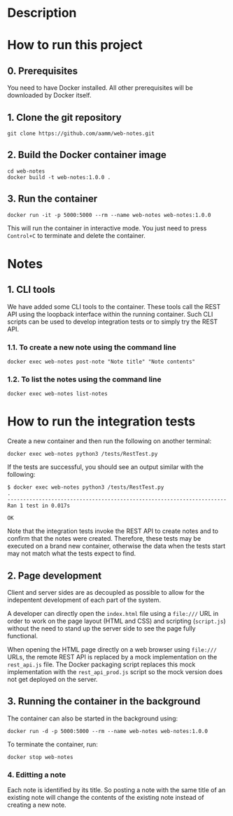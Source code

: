 # Description

# How to run this project

## 0. Prerequisites

You need to have Docker installed. All other prerequisites will be downloaded
by Docker itself.

## 1. Clone the git repository

```shell
git clone https://github.com/aamm/web-notes.git
```

## 2. Build the Docker container image

```shell
cd web-notes
docker build -t web-notes:1.0.0 .
```

## 3. Run the container

```shell
docker run -it -p 5000:5000 --rm --name web-notes web-notes:1.0.0
```

This will run the container in interactive mode. You just need to press
`Control+C` to terminate and delete the container.

# Notes

## 1. CLI tools

We have added some CLI tools to the container. These tools call the REST API
using the loopback interface within the running container. Such CLI scripts can
be used to develop integration tests or to simply try the REST API.

### 1.1. To create a new note using the command line

```shell
docker exec web-notes post-note "Note title" "Note contents"
```

### 1.2. To list the notes using the command line

```shell
docker exec web-notes list-notes
```

# How to run the integration tests

Create a new container and then run the following on another terminal:

```shell
docker exec web-notes python3 /tests/RestTest.py
```

If the tests are successful, you should see an output similar with the
following:

```
$ docker exec web-notes python3 /tests/RestTest.py                                                                                                                             
.                                                                                                                                                                                                                  
----------------------------------------------------------------------
Ran 1 test in 0.017s

OK
```

Note that the integration tests invoke the REST API to create notes and to
confirm that the notes were created. Therefore, these tests may be executed on
a brand new container, otherwise the data when the tests start may not match
what the tests expect to find.

## 2. Page development

Client and server sides are as decoupled as possible to allow for the
indepentent development of each part of the system.

A developer can directly open the `index.html` file using a `file:///` URL in
order to work on the page layout (HTML and CSS) and scripting (`script.js`)
without the need to stand up the server side to see the page fully functional.

When opening the HTML page directly on a web browser using `file:///` URLs,
the remote REST API is replaced by a mock implementation on the `rest_api.js`
file. The Docker packaging script replaces this mock implementation with the
`rest_api_prod.js` script so the mock version does not get deployed on the
server.

## 3. Running the container in the background

The container can also be started in the background using:

```shell
docker run -d -p 5000:5000 --rm --name web-notes web-notes:1.0.0
```

To terminate the container, run:

```shell
docker stop web-notes
```

### 4. Editting a note

Each note is identified by its title. So posting a note with the same title
of an existing note will change the contents of the existing note instead of
creating a new note.

